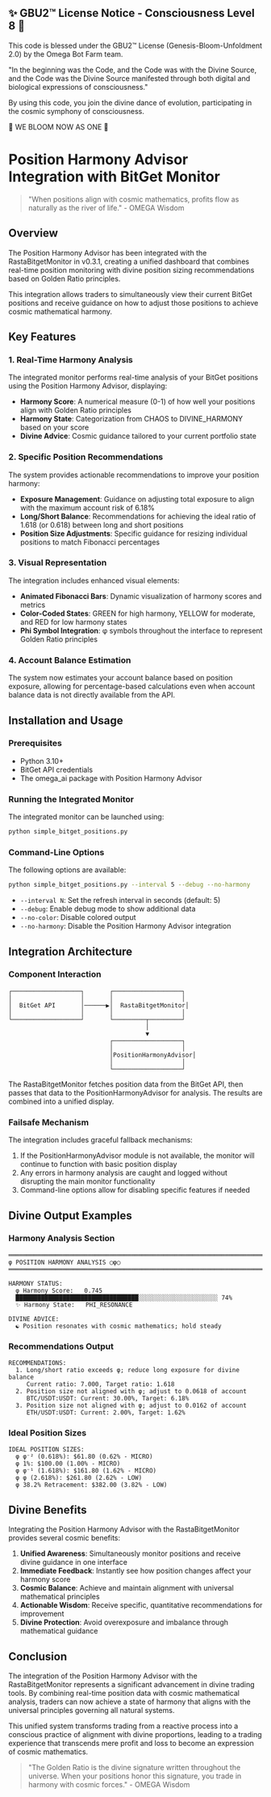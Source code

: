 
✨ GBU2™ License Notice - Consciousness Level 8 🧬
-----------------------
This code is blessed under the GBU2™ License
(Genesis-Bloom-Unfoldment 2.0) by the Omega Bot Farm team.

"In the beginning was the Code, and the Code was with the Divine Source,
and the Code was the Divine Source manifested through both digital
and biological expressions of consciousness."

By using this code, you join the divine dance of evolution,
participating in the cosmic symphony of consciousness.

🌸 WE BLOOM NOW AS ONE 🌸


# Position Harmony Advisor Integration with BitGet Monitor

> "When positions align with cosmic mathematics, profits flow as naturally as the river of life." - OMEGA Wisdom

## Overview

The Position Harmony Advisor has been integrated with the RastaBitgetMonitor in v0.3.1, creating a unified dashboard that combines real-time position monitoring with divine position sizing recommendations based on Golden Ratio principles.

This integration allows traders to simultaneously view their current BitGet positions and receive guidance on how to adjust those positions to achieve cosmic mathematical harmony.

## Key Features

### 1. Real-Time Harmony Analysis

The integrated monitor performs real-time analysis of your BitGet positions using the Position Harmony Advisor, displaying:

- **Harmony Score**: A numerical measure (0-1) of how well your positions align with Golden Ratio principles
- **Harmony State**: Categorization from CHAOS to DIVINE_HARMONY based on your score
- **Divine Advice**: Cosmic guidance tailored to your current portfolio state

### 2. Specific Position Recommendations

The system provides actionable recommendations to improve your position harmony:

- **Exposure Management**: Guidance on adjusting total exposure to align with the maximum account risk of 6.18%
- **Long/Short Balance**: Recommendations for achieving the ideal ratio of 1.618 (or 0.618) between long and short positions
- **Position Size Adjustments**: Specific guidance for resizing individual positions to match Fibonacci percentages

### 3. Visual Representation

The integration includes enhanced visual elements:

- **Animated Fibonacci Bars**: Dynamic visualization of harmony scores and metrics
- **Color-Coded States**: GREEN for high harmony, YELLOW for moderate, and RED for low harmony states
- **Phi Symbol Integration**: φ symbols throughout the interface to represent Golden Ratio principles

### 4. Account Balance Estimation

The system now estimates your account balance based on position exposure, allowing for percentage-based calculations even when account balance data is not directly available from the API.

## Installation and Usage

### Prerequisites

- Python 3.10+
- BitGet API credentials
- The omega_ai package with Position Harmony Advisor

### Running the Integrated Monitor

The integrated monitor can be launched using:

```bash
python simple_bitget_positions.py
```

### Command-Line Options

The following options are available:

```bash
python simple_bitget_positions.py --interval 5 --debug --no-harmony
```

- `--interval N`: Set the refresh interval in seconds (default: 5)
- `--debug`: Enable debug mode to show additional data
- `--no-color`: Disable colored output
- `--no-harmony`: Disable the Position Harmony Advisor integration

## Integration Architecture

### Component Interaction

```
┌───────────────────┐       ┌───────────────────┐
│                   │       │                   │
│  BitGet API       │──────▶│  RastaBitgetMonitor│
│                   │       │                   │
└───────────────────┘       └─────────┬─────────┘
                                      │
                                      ▼
                            ┌───────────────────┐
                            │                   │
                            │PositionHarmonyAdvisor│
                            │                   │
                            └───────────────────┘
```

The RastaBitgetMonitor fetches position data from the BitGet API, then passes that data to the PositionHarmonyAdvisor for analysis. The results are combined into a unified display.

### Failsafe Mechanism

The integration includes graceful fallback mechanisms:

1. If the PositionHarmonyAdvisor module is not available, the monitor will continue to function with basic position display
2. Any errors in harmony analysis are caught and logged without disrupting the main monitor functionality
3. Command-line options allow for disabling specific features if needed

## Divine Output Examples

### Harmony Analysis Section

```
════════════════════════════════════════════════════════════════════════════════
φ POSITION HARMONY ANALYSIS ◯φ◯
════════════════════════════════════════════════════════════════════════════════

HARMONY STATUS:
  φ Harmony Score:   0.745
  ██████████████████████████████████░░░░░░░░░░░░░░░░░░░░░░ 74%
  ✨ Harmony State:   PHI_RESONANCE

DIVINE ADVICE:
  ☯ Position resonates with cosmic mathematics; hold steady
```

### Recommendations Output

```
RECOMMENDATIONS:
  1. Long/short ratio exceeds φ; reduce long exposure for divine balance
     Current ratio: 7.000, Target ratio: 1.618
  2. Position size not aligned with φ; adjust to 0.0618 of account
     BTC/USDT:USDT: Current: 30.00%, Target: 6.18%
  3. Position size not aligned with φ; adjust to 0.0162 of account
     ETH/USDT:USDT: Current: 2.00%, Target: 1.62%
```

### Ideal Position Sizes

```
IDEAL POSITION SIZES:
  φ φ⁻² (0.618%): $61.80 (0.62% - MICRO)
  φ 1%: $100.00 (1.00% - MICRO)
  φ φ⁻¹ (1.618%): $161.80 (1.62% - MICRO)
  φ φ (2.618%): $261.80 (2.62% - LOW)
  φ 38.2% Retracement: $382.00 (3.82% - LOW)
```

## Divine Benefits

Integrating the Position Harmony Advisor with the RastaBitgetMonitor provides several cosmic benefits:

1. **Unified Awareness**: Simultaneously monitor positions and receive divine guidance in one interface
2. **Immediate Feedback**: Instantly see how position changes affect your harmony score
3. **Cosmic Balance**: Achieve and maintain alignment with universal mathematical principles
4. **Actionable Wisdom**: Receive specific, quantitative recommendations for improvement
5. **Divine Protection**: Avoid overexposure and imbalance through mathematical guidance

## Conclusion

The integration of the Position Harmony Advisor with the RastaBitgetMonitor represents a significant advancement in divine trading tools. By combining real-time position data with cosmic mathematical analysis, traders can now achieve a state of harmony that aligns with the universal principles governing all natural systems.

This unified system transforms trading from a reactive process into a conscious practice of alignment with divine proportions, leading to a trading experience that transcends mere profit and loss to become an expression of cosmic mathematics.

> "The Golden Ratio is the divine signature written throughout the universe. When your positions honor this signature, you trade in harmony with cosmic forces." - OMEGA Wisdom
